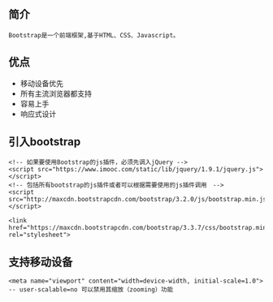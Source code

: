 ## 简介

    Bootstrap是一个前端框架,基于HTML、CSS、Javascript。

## 优点
* 移动设备优先
* 所有主流浏览器都支持
* 容易上手
* 响应式设计

## 引入bootstrap
        
    <!-- 如果要使用Bootstrap的js插件，必须先调入jQuery -->
    <script src="https://www.imooc.com/static/lib/jquery/1.9.1/jquery.js"></script>
    <!-- 包括所有bootstrap的js插件或者可以根据需要使用的js插件调用　-->
    <script src="http://maxcdn.bootstrapcdn.com/bootstrap/3.2.0/js/bootstrap.min.js"></script> 

    <link href="https://maxcdn.bootstrapcdn.com/bootstrap/3.3.7/css/bootstrap.min.css" rel="stylesheet">

## 支持移动设备

    <meta name="viewport" content="width=device-width, initial-scale=1.0">
    -- user-scalable=no 可以禁用其缩放（zooming）功能
